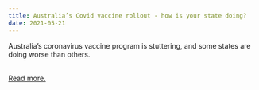 ```yaml
---
title: Australia’s Covid vaccine rollout - how is your state doing?
date: 2021-05-21
---
```

<p>Australia’s coronavirus vaccine program is stuttering, and some states are doing worse than others.</p><br>
<a href='https://www.theguardian.com/world/datablog/2021/may/21/australias-covid-vaccine-rollout-how-is-your-state-doing'>Read more.</a>